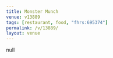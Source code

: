 ```yaml
---
title: Monster Munch
venue: v13889
tags: [restaurant, food, "fhrs:695374"]
permalink: /v/13889/
layout: venue
---
```

null